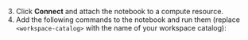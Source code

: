 





3. Click **Connect** and attach the notebook to a compute resource.  
4. Add the following commands to the notebook and run them (replace `<workspace-catalog>` with the name of your workspace catalog):  





  
  
  
